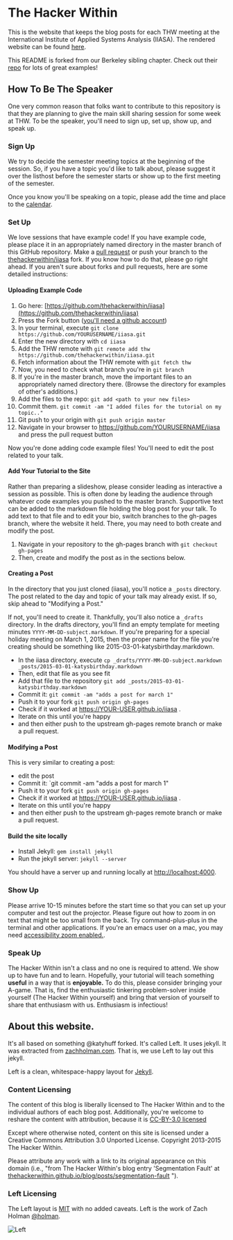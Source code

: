 # The Hacker Within

This is the website that keeps the blog posts for each THW meeting at the
International Institute of Applied Systems Analysis (IIASA). The rendered
website can be found [here](http://thehackerwithin.github.io/iiasa).

This README is forked from our Berkeley sibling chapter. Check out their
[repo](https://github.com/thehackerwithin/berkeley) for lots of great examples!

## How To Be The Speaker

One very common reason that folks want to contribute to this repository is that
they are planning to give the main skill sharing session for some week at
THW. To be the speaker, you'll need to sign up, set up, show up, and speak up.

### Sign Up

We try to decide the semester meeting topics at the beginning of the session. 
So, if you have a topic you'd like to talk about, please suggest it over the 
listhost before the semester starts or show up to the first meeting of the 
semester.

Once you know you'll be speaking on a topic, please add the time and place to
the
[calendar](https://calendar.google.com/calendar/embed?src=4trlf4mtiknlbnu4vq7fno0gmg%40group.calendar.google.com&ctz=Europe/Vienna).

### Set Up


We love sessions that have example code! If you have example code, please place 
it in an appropriately named directory in the master branch of this GitHub 
repository. Make a [pull 
request](https://help.github.com/articles/creating-a-pull-request/) or push your branch to the
[thehackerwithin/iiasa](http://github.com/thehackerwithin.iiasa) fork. 
If you know how to do that, please go right ahead. If you aren't sure about 
forks and pull requests, here are some detailed instructions:

#### Uploading Example Code

1. Go here: 
[https://github.com/thehackerwithin/iiasa](https://github.com/thehackerwithin/iiasa)
2. Press the Fork button ([you'll need a github account](https://github.com/signup))
3. In your terminal, execute `git clone https://github.com/YOURUSERNAME/iiasa.git`
4. Enter the new directory with `cd iiasa`
5. Add the THW remote with `git remote add thw https://github.com/thehackerwithin/iiasa.git`
6. Fetch information about the THW remote with `git fetch thw`
7. Now, you need to check what branch you're in `git branch`
8. If you're in the master branch, move the important files to an appropriately named directory there. (Browse the directory for examples of other's additions.)
9. Add the files to the repo: `git add <path to your new files>`
10. Commit them. `git commit -am "I added files for the tutorial on my 
    topic.."`
11. Git push to your origin with `git push origin master`
12. Navigate in your browser to https://github.com/YOURUSERNAME/iiasa and press the pull request button

Now you're done adding code example files! You'll need to edit the post related
to your talk.

#### Add Your Tutorial to the Site

Rather than preparing a slideshow, please consider leading as interactive a
session as possible. This is often done by leading the audience through whatever
code examples you pushed to the master branch. Supportive text can be added to
the markdown file holding the blog post for your talk. To add text to that file
and to edit your bio, switch branches to the gh-pages branch, where the website
it held. There, you may need to both create and modify the post.

1. Navigate in your repository to the gh-pages branch with `git checkout gh-pages`
2. Then, create and modify the post as in the sections below.

#### Creating a Post

In the directory that you just cloned (iiasa), you'll notice a `_posts`
directory. The post related to the day and topic of your talk may already
exist. If so, skip ahead to "Modifying a Post." 

If not, you'll need to create it. Thankfully, you'll also notice a
`_drafts` directory. In the drafts directory, you'll find an empty template for
meeting minutes `YYYY-MM-DD-subject.markdown`. If you're preparing for a
special holiday meeting on March 1, 2015, then the proper name for the file
you're creating should be something like 2015-03-01-katysbirthday.markdown.

- In the iiasa directory, execute `cp _drafts/YYYY-MM-DD-subject.markdown
  _posts/2015-03-01-katysbirthday.markdown`
- Then, edit that file as you see fit
- Add that file to the repository `git add _posts/2015-03-01-katysbirthday.markdown`
- Commit it: `git commit -am "adds a post for march 1"`
- Push it to your fork `git push origin gh-pages`
- Check if it worked at https://YOUR-USER.github.io/iiasa .
- Iterate on this until you're happy
- and then either push to the upstream gh-pages remote branch or make a pull request.

#### Modifying a Post

This is very similar to creating a post:

- edit the post
- Commit it: `git commit -am "adds a post for march 1"
- Push it to your fork `git push origin gh-pages`
- Check if it worked at https://YOUR-USER.github.io/iiasa .
- Iterate on this until you're happy
- and then either push to the upstream gh-pages remote branch or make a pull request.

#### Build the site locally

- Install Jekyll: `gem install jekyll`
- Run the jekyll server: `jekyll --server`

You should have a server up and running locally at <http://localhost:4000>.

### Show Up

Please arrive 10-15 minutes before the start time so that you can set up your 
computer and test out the projector. Please figure out how to zoom in on text 
that might be too small from the back. Try command-plus-plus in the terminal 
and other applications. If you're an emacs user on a mac, you may need [accessibility 
zoom enabled.](https://www.apple.com/accessibility/osx/).

### Speak Up

The Hacker Within isn't a class and no one is required to attend. We show up to 
have fun and to learn. Hopefully, your tutorial will teach something **useful** 
in a way that is **enjoyable.** To do this, please consider bringing your 
A-game. That is, find the enthusiastic tinkering problem-solver inside yourself 
(The Hacker Within yourself) and bring that version of yourself to share that 
enthusiasm with us. Enthusiasm is infectious!  


## About this website.

It's all based on something @katyhuff forked. It's called Left.  It uses
jekyll.  It was extracted from [zachholman.com](http://zachholman.com/). That
is, we use Left to lay out this jekyll. 

Left is a clean, whitespace-happy layout for
[Jekyll](https://github.com/mojombo/jekyll).


### Content Licensing

The content of this blog is liberally licensed to The Hacker Within and to the
individual authors of each blog post.  Additionally, you're welcome to reshare
the content with attribution, because it is [CC-BY-3.0
licensed](http://creativecommons.org/licenses/by/3.0/)

Except where otherwise noted, content on this site is licensed under a Creative
Commons Attribution 3.0 Unported License. Copyright 2013-2015 The Hacker
Within.

Please attribute any work with a link to its original appearance on this
domain (i.e., "from The Hacker Within's blog entry 'Segmentation Fault' at
[thehackerwithin.github.io/blog/posts/segmentation-fault](thehackerwithin.github.io/blog/posts/segmentation-fault) ").

### Left Licensing

The Left layout is [MIT](https://github.com/holman/left/blob/master/LICENSE) with no
added caveats. Left is the work of Zach Holman [@holman](https://twitter.com/holman).

![Left](http://cl.ly/image/3S2r1p2C0E2B/content)

